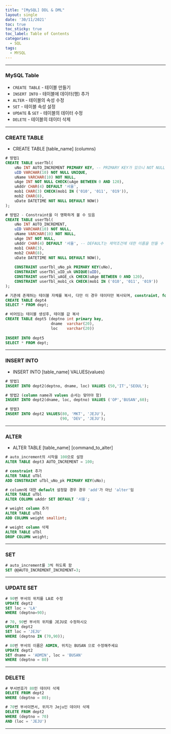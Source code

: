 ```yaml
---
title: "[MySQL] DDL & DML"
layout: single
date: '30/11/2021'
toc: true
toc_sticky: true
toc_label: Table of Contents
categories:
  - SQL
tags:
  - MYSQL
---
```


---
### MySQL Table
* `CREATE TABLE` - 테이블 만들기
* `INSERT INTO` - 테이블에 데이터(행) 추가
* `ALTER` - 테이블의 속성 수정
* `SET` - 테이블 속성 설정
* `UPDATE` & `SET` - 테이블의 데이터 수정
* `DELETE` - 테이블의 데이터 삭제

---

### CREATE TABLE
* CREATE TABLE [table_name] (columns)

```sql
# 방법1
CREATE TABLE userTbl(
	uNo INT AUTO_INCREMENT PRIMARY KEY, -- PRIMARY KEY가 있으니 NOT NULL 빼도 됨, 붙여도 상관없음
	uID VARCHAR(10) NOT NULL UNIQUE,
	uName VARCHAR(10) NOT NULL,
	uAge INT NOT NULL CHECK(uAge BETWEEN 0 AND 120),
	uAddr CHAR(4) DEFAULT '서울',
	mob1 CHAR(3) CHECK(mob1 IN ('010', '011', '019')),
	mob2 CHAR(8),
	uDate DATETIME NOT NULL DEFAULT NOW()
);

# 방법2 - Constraint을 더 명확하게 볼 수 있음
CREATE TABLE userTbl(
	uNo INT AUTO_INCREMENT,
	uID VARCHAR(10) NOT NULL,
	uName VARCHAR(10) NOT NULL,
	uAge INT NOT NULL,
	uAddr CHAR(4) DEFAULT '서울', -- DEFAULT는 제약조건에 대한 이름을 만들 수 없음
	mob1 CHAR(3),
	mob2 CHAR(8),
	uDate DATETIME NOT NULL DEFAULT NOW(),
	
	CONSTRAINT userTbl_uNo_pk PRIMARY KEY(uNo),
	CONSTRAINT userTbl_uID_uk UNIQUE(uID),
	CONSTRAINT userTbl_uAGE_ck CHECK(uAge BETWEEN 0 AND 120),
	CONSTRAINT userTbl_mob1_ck CHECK(mob1 IN ('010', '011', '019'))
);

# 기존에 존재하는 테이블 자체를 복사, 다만 이 경우 데이터만 복사되며, constraint, foreign key, index 등은 복사 안 됨
CREATE TABLE dept4
SELECT * FROM dept;

# 비어있는 테이블 생성후, 테이블 값 복사
CREATE TABLE dept5 (deptno int primary key,
					dname  varchar(20),
					loc    varchar(20))
					
INSERT INTO dept5
SELECT * FROM dept;
```

---

### INSERT INTO
* INSERT INTO [table_name] VALUES(values)

```sql
# 방법1
INSERT INTO dept2(deptno, dname, loc) VALUES (50,'IT','SEOUL');

# 방법2 (column name과 values 순서는 맞아야 함)
INSERT INTO dept2(dname, loc, deptno) VALUES ('OP','BUSAN',60);

# 방법3
INSERT INTO dept2 VALUES(80, 'MKT', 'JEJU'),
						(90, 'DEV', 'JEJU');
```

---

### ALTER
* ALTER TABLE [table_name] [command_to_alter]

```sql
# auto_increment의 시작을 100으로 설정
ALTER TABLE dept3 AUTO_INCREMENT = 100;

# constraint 추가
ALTER TABLE uTbl 
ADD CONSTRAINT uTbl_uNo_pk PRIMARY KEY(uNo);

# column에 대한 default 설정할 경우 경우 'add'가 아닌 'alter'임
ALTER TABLE uTbl
ALTER COLUMN uAddr SET DEFAULT '서울';

# weight column 추가
ALTER TABLE uTbl
ADD COLUMN weight smallint;

# weight column 삭제
ALTER TABLE uTbl
DROP COLUMN weight;
```

---

### SET

```sql
# auto_increment를 3씩 하도록 함
SET @@AUTO_INCREMENT_INCREMENT=3;
```

---

### UPDATE SET

```sql
# 90번 부서의 위치를 LA로 수정
UPDATE dept2
SET loc = 'LA'
WHERE (deptno=90);

# 70, 90번 부서의 위치를 JEJU로 수정하시오
UPDATE dept2
SET loc = 'JEJU'
WHERE (deptno IN (70,90));

# 80번 부서의 이름은 ADMIN, 위치는 BUSAN 으로 수정해주세요
UPDATE dept2 
SET dname = 'ADMIN', loc = 'BUSAN'
WHERE (deptno = 80)
```

---

### DELETE

```sql
# 부서번호가 80인 데이터 삭제
DELETE FROM dept2
WHERE (deptno = 80);

# 70번 부서이면서, 위치가 Jeju인 데이터 삭제
DELETE FROM dept2
WHERE (deptno = 70)
AND (loc = 'JEJU')
```

---
